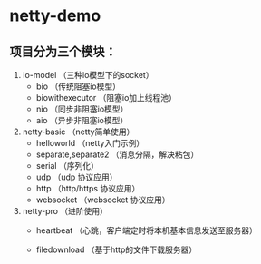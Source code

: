 # netty-demo
## 项目分为三个模块：

 1. io-model （三种io模型下的socket）
    - bio （传统阻塞io模型）
    - biowithexecutor （阻塞io加上线程池）
    - nio （同步非阻塞io模型）
    - aio （异步非阻塞io模型）
 2. netty-basic （netty简单使用）
    - helloworld （netty入门示例）
    - separate,separate2 （消息分隔，解决粘包）
    - serial （序列化）
    - udp （udp 协议应用）
    - http （http/https 协议应用）
    - websocket （websocket 协议应用）
 3. netty-pro （进阶使用）
    - heartbeat （心跳，客户端定时将本机基本信息发送至服务器）
    
    - filedownload （基于http的文件下载服务器）


